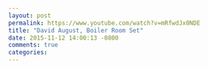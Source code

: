 ```yaml
---
layout: post
permalink: https://www.youtube.com/watch?v=mRfwdJx0NDE
title: "David August, Boiler Room Set"
date: 2015-11-12 14:00:13 -0800
comments: true
categories: 
---
```

